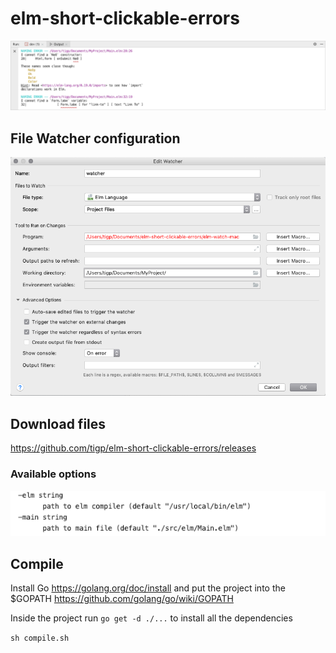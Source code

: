 # elm-short-clickable-errors

![alt text](https://github.com/tigp/elm-short-clickable-errors/blob/master/docs/JetBrains-Output.png "JetBrains Output")

## File Watcher configuration

![alt text](https://github.com/tigp/elm-short-clickable-errors/blob/master/docs/JetBrains-File-Watcher.png "File Watcher")

## Download files 

https://github.com/tigp/elm-short-clickable-errors/releases

### Available options

![alt text](https://github.com/tigp/elm-short-clickable-errors/blob/master/docs/Available-options.png "Available options")

## Compile

Install Go https://golang.org/doc/install and put the project into the $GOPATH https://github.com/golang/go/wiki/GOPATH

Inside the project run `go get -d ./...` to install all the dependencies

`sh compile.sh`






